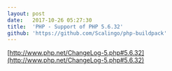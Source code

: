 ```yaml
---
layout:	post
date:	2017-10-26 05:27:30
title:	'PHP - Support of PHP 5.6.32'
github: 'https://github.com/Scalingo/php-buildpack'
---
```


[http://www.php.net/ChangeLog-5.php#5.6.32](http://www.php.net/ChangeLog-5.php#5.6.32)
